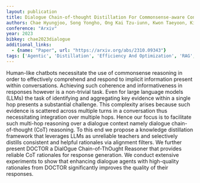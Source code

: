 ```yaml
---
layout: publication
title: Dialogue Chain-of-thought Distillation For Commonsense-aware Conversational Agents
authors: Chae Hyungjoo, Song Yongho, Ong Kai Tzu-iunn, Kwon Taeyoon, Kim Minjin, Yu Youngjae, Lee Dongha, Kang Dongyeop, Yeo Jinyoung
conference: "Arxiv"
year: 2023
bibkey: chae2023dialogue
additional_links:
  - {name: "Paper", url: "https://arxiv.org/abs/2310.09343"}
tags: ['Agentic', 'Distillation', 'Efficiency And Optimization', 'RAG', 'Tools']
---
```

Human-like chatbots necessitate the use of commonsense reasoning in order to effectively comprehend and respond to implicit information present within conversations. Achieving such coherence and informativeness in responses however is a non-trivial task. Even for large language models (LLMs) the task of identifying and aggregating key evidence within a single hop presents a substantial challenge. This complexity arises because such evidence is scattered across multiple turns in a conversation thus necessitating integration over multiple hops. Hence our focus is to facilitate such multi-hop reasoning over a dialogue context namely dialogue chain-of-thought (CoT) reasoning. To this end we propose a knowledge distillation framework that leverages LLMs as unreliable teachers and selectively distills consistent and helpful rationales via alignment filters. We further present DOCTOR a DialOgue Chain-of-ThOught Reasoner that provides reliable CoT rationales for response generation. We conduct extensive experiments to show that enhancing dialogue agents with high-quality rationales from DOCTOR significantly improves the quality of their responses.
